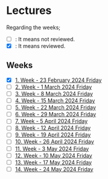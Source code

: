 # Lectures

Regarding the weeks;
- [ ] : It means not reviewed.
- [x] : It means reviewed.

## Weeks
- [x] [1. Week - 23 February 2024 Friday](01_23_02_2024.ipynb)
- [ ] [2. Week - 1 March 2024 Friday](02_01_03_2024.ipynb)
- [ ] [3. Week - 8 March 2024 Friday](03_08_03_2024.ipynb)
- [ ] [4. Week - 15 March 2024 Friday](04_15_03_2024.ipynb)
- [ ] [5. Week - 22 March 2024 Friday](05_22_03_2024.ipynb)
- [ ] [6. Week - 29 March 2024 Friday](06_29_03_2024.ipynb)
- [ ] [7. Week - 5 April 2024 Friday](07_05_04_2024.ipynb)
- [ ] [8. Week - 12 April 2024 Friday](08_12_04_2024.ipynb)
- [ ] [9. Week - 19 April 2024 Friday](09_19_04_2024.ipynb)
- [ ] [10. Week - 26 April 2024 Friday](10_26_04_2024.ipynb)
- [ ] [11. Week - 3 May 2024 Friday](11_03_05_2024.ipynb)
- [ ] [12. Week - 10 May 2024 Friday](12_10_05_2024.ipynb)
- [ ] [13. Week - 17 May 2024 Friday](13_17_05_2024.ipynb)
- [ ] [14. Week - 24 May 2024 Friday](14_24_05_2024.ipynb)
